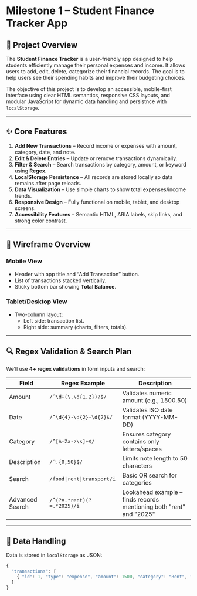 # Milestone 1 – Student Finance Tracker App

## 🧭 Project Overview
The **Student Finance Tracker** is a user-friendly app designed to help students efficiently manage their personal expenses and income. It allows users to add, edit, delete, categorize their financial records. The goal is to help users see their spending habits and improve their budgeting choices.

The objective of this project is to develop an accessible, mobile-first interface using clear HTML semantics, responsive CSS layouts, and modular JavaScript for dynamic data handling and persistnce with `localStorage`.

---

## ✨ Core Features
1. **Add New Transactions** – Record income or expenses with amount, category, date, and note.
2. **Edit & Delete Entries** – Update or remove transactions dynamically.
3. **Filter & Search** – Search transactions by category, amount, or keyword using **Regex**.
4. **LocalStorage Persistence** – All records are stored locally so data remains after page reloads.
5. **Data Visualization** – Use simple charts to show total expenses/income trends.
6. **Responsive Design** – Fully functional on mobile, tablet, and desktop screens.
7. **Accessibility Features** – Semantic HTML, ARIA labels, skip links, and strong color contrast.

---

## 📱 Wireframe Overview
### Mobile View
- Header with app title and “Add Transaction” button.
- List of transactions stacked vertically.
- Sticky bottom bar showing **Total Balance**.

### Tablet/Desktop View
- Two-column layout:
    - Left side: transaction list.
    - Right side: summary (charts, filters, totals).

---

## 🔍 Regex Validation & Search Plan
We’ll use **4+ regex validations** in form inputs and search:

| Field | Regex Example | Description |
|-------|---------------|-----|
| Amount | `/^\d+(\.\d{1,2})?$/` | Validates numeric amount (e.g., 1500.50) |
| Date | `/^\d{4}-\d{2}-\d{2}$/` | Validates ISO date format (YYYY-MM-DD) |
| Category | `/^[A-Za-z\s]+$/` | Ensures category contains only letters/spaces |
| Description | `/^.{0,50}$/` | Limits note length to 50 characters |
|Search | `/food\|rent\|transport/i` | Basic OR search for categories |
| Advanced Search | `/^(?=.*rent)(?=.*2025)/i` | Lookahead example – finds records mentioning both "rent" and "2025" |

---

## 💾 Data Handling
Data is stored in `localStorage` as JSON:
```js
{
  "transactions": [
    { "id": 1, "type": "expense", "amount": 1500, "category": "Rent", "date": "2025-10-01", "note": "October rent" }
  ]
}
